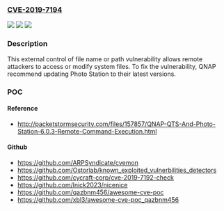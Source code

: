 ### [CVE-2019-7194](https://cve.mitre.org/cgi-bin/cvename.cgi?name=CVE-2019-7194)
![](https://img.shields.io/static/v1?label=Product&message=QNAP%20NAS%20devices%20running%20Photo%20Station&color=blue)
![](https://img.shields.io/static/v1?label=Version&message=n%2Fa&color=blue)
![](https://img.shields.io/static/v1?label=Vulnerability&message=External%20Control%20of%20File%20Name%20or%20Path&color=brighgreen)

### Description

This external control of file name or path vulnerability allows remote attackers to access or modify system files. To fix the vulnerability, QNAP recommend updating Photo Station to their latest versions.

### POC

#### Reference
- http://packetstormsecurity.com/files/157857/QNAP-QTS-And-Photo-Station-6.0.3-Remote-Command-Execution.html

#### Github
- https://github.com/ARPSyndicate/cvemon
- https://github.com/Ostorlab/known_exploited_vulnerbilities_detectors
- https://github.com/cycraft-corp/cve-2019-7192-check
- https://github.com/lnick2023/nicenice
- https://github.com/qazbnm456/awesome-cve-poc
- https://github.com/xbl3/awesome-cve-poc_qazbnm456

